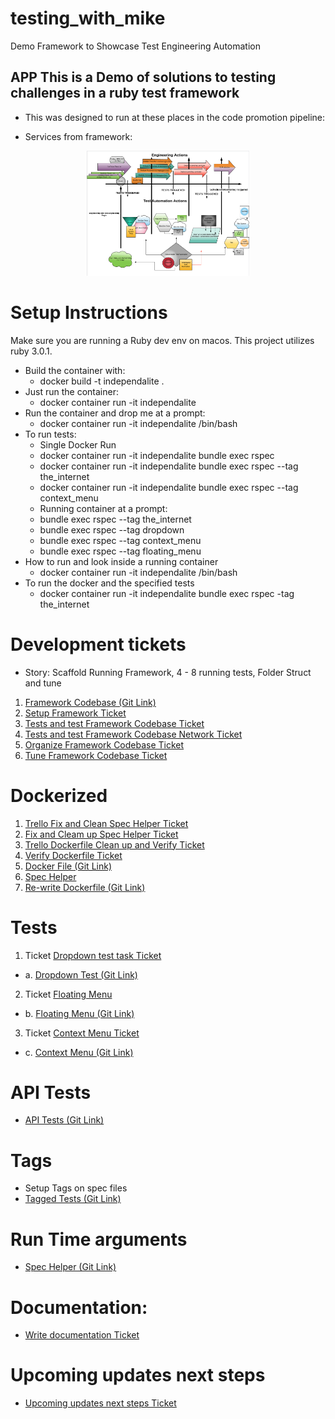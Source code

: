 # testing_with_mike
Demo Framework to Showcase Test Engineering Automation
## APP This is a Demo of solutions to testing challenges in a ruby test framework

* This was designed to run at these places in the code promotion pipeline:

* Services from framework:
<p align="center">
  <img src="https://github.com/WardropMike/independalite/blob/master/proj_docs/Framework_Pipeline_Services.png" height="200">
</p>

# Setup Instructions
Make sure you are running a Ruby dev env on macos. This project utilizes ruby 3.0.1.
* Build the container with:
   *   docker build -t independalite .
* Just run the container:
   * docker container run -it independalite
* Run the container and drop me at a prompt:
   * docker container run -it independalite /bin/bash
* To run tests:
   * Single Docker Run
    * docker container run -it independalite bundle exec rspec
    * docker container run -it independalite bundle exec rspec --tag the_internet
    * docker container run -it independalite bundle exec rspec --tag context_menu
   * Running container at a prompt:
    * bundle exec rspec --tag the_internet
    * bundle exec rspec --tag dropdown
    * bundle exec rspec --tag context_menu
    * bundle exec rspec --tag floating_menu
 * How to run and look inside a running container
   * docker container run -it independalite /bin/bash
 * To run the docker and the specified tests
   * docker container run -it independalite bundle exec rspec -tag the_internet

# Development tickets
* Story: Scaffold Running Framework, 4 - 8 running tests, Folder Struct and tune
 1. <a href="https://github.com/WardropMike/independalite">Framework Codebase (Git Link)</a>
 2. <a href="https://trello.com/c/WJZw7RQE/1-scaffold-running-framework">Setup Framework Ticket</a>
 3. <a href="https://trello.com/c/Mk9ODRID/2-write-2-4-running-tests">Tests and test Framework Codebase Ticket</a>
 4. <a href="https://trello.com/c/lhN9Eqbu/3-write-2-4-api-tests">Tests and test Framework Codebase Network Ticket</a>
 5. <a href="https://trello.com/c/VlPFOYI9/4-folder-structure-organization">Organize Framework Codebase Ticket</a>
 6. <a href="https://trello.com/c/jYbMVTI8/5-trim-gem-list-and-utilized-gems">Tune Framework Codebase Ticket</a>

# Dockerized
1. <a href="https://trello.com/c/xk6L7BXm/6-fix-and-clean-spec-helper">Trello Fix and Clean Spec Helper Ticket</a>
2. <a href="https://trello.com/c/xk6L7BXm/6-fix-and-clean-spec-helper">Fix and Cleam up Spec Helper Ticket</a>
3. <a href="https://trello.com/c/ZW4inyfZ/7-re-write-dockerfile-clean-up-verify-running">Trello Dockerfile Clean up and Verify Ticket</a>
4. <a href="https://trello.com/c/ZW4inyfZ/7-re-write-dockerfile-clean-up-verify-running">Verify Dockerfile Ticket</a>
5. <a href="https://github.com/WardropMike/independalite/blob/master/Dockerfile">Docker File (Git Link)</a>
6. <a href="https://github.com/WardropMike/independalite/blob/master/spec/spec_helper.rb">Spec Helper</a>
7. <a href="https://github.com/WardropMike/independalite/blob/master/Dockerfile">Re-write Dockerfile (Git Link)</a>

# Tests
1. Ticket <a href="https://trello.com/c/sOBOhdA9/11-complete-third-challenge-test-dropdown-select">Dropdown test task Ticket</a>
 * a. <a href="https://github.com/WardropMike/independalite/blob/master/spec/component_2/functions/heroku_challenge_spec.rb">Dropdown Test (Git Link)</a>
2. Ticket <a href="https://trello.com/c/ulrgczoE/10-complete-second-challenge-test-float-menu">Floating Menu</a>
 * b. <a href="https://github.com/WardropMike/independalite/blob/master/spec/component_2/functions/heroku_challenge_two_spec.rb">Floating Menu (Git Link)</a>
3. Ticket <a href="https://trello.com/c/fRTs1cJG/9-complete-first-challenge-test-context-menu">Context Menu Ticket</a>
 * c. <a href="https://github.com/WardropMike/independalite/blob/master/spec/component_2/functions/heroku_challenge_two_spec.rb">Context Menu (Git Link)</a>
# API Tests
 * <a href="https://github.com/WardropMike/independalite/blob/master/spec/component_1/functions/check_component_1_spec.rb">API Tests (Git Link)</a>

# Tags
 * Setup Tags on spec files
 * <a href="https://github.com/WardropMike/independalite/blob/master/spec/component_1/functions/check_component_1_spec.rb">Tagged Tests (Git Link)</a>

# Run Time arguments
 * <a href="https://github.com/WardropMike/independalite/blob/master/spec/spec_helper.rb">Spec Helper (Git Link)</a>

# Documentation:
 * <a href="https://trello.com/c/0f0sYUkD/12-write-documentation">Write documentation Ticket</a>

# Upcoming updates next steps
 * <a href="https://trello.com/c/kTai02eE/8-re-write-browser-major-in-dockerfile-works-for-now-break-into-docker-compose-esk-style">Upcoming updates next steps Ticket</a>
